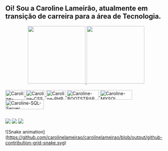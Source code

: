## Oi! Sou a Caroline Lameirão, atualmente em transição de carreira para a área de Tecnologia.
<div align="center">
  <a href="https://github.com/carolinelameirao">
  <img height="180em" src="https://github-readme-stats.vercel.app/api?username=carolinelameirao&show_icons=true&theme=dracula&include_all_commits=true&count_private=true"/>
  <img height="180em" src="https://github-readme-stats.vercel.app/api/top-langs/?username=carolinelameirao&layout=compact&langs_count=7&theme=dracula"/>
</div>
<div style="display: inline_block"><br>
  <img align="center" alt="Caroline-HTML" height="30" width="60" src="https://img.shields.io/badge/HTML5-E34F26?style=for-the-badge&logo=html5&logoColor=white">
  <img align="center" alt="Caroline-CSS" height="30" width="60" src="https://img.shields.io/badge/CSS3-1572B6?style=for-the-badge&logo=css3&logoColor=white">
  <img align="center" alt="Caroline-PHP" height="30" width="60" src="https://img.shields.io/badge/PHP-777BB4?style=for-the-badge&logo=php&logoColor=white">
  <img align="center" alt="Caroline-BOOTSTRAP" height="30" width="100" src="https://img.shields.io/badge/Bootstrap-563D7C?style=for-the-badge&logo=bootstrap&logoColor=white">
  <img align="center" alt="Caroline-MYSQL" height="30" width="100" src="https://img.shields.io/badge/MySQL-00000F?style=for-the-badge&logo=mysql&logoColor=white">
  <img align="center" alt="Caroline-SQL-Server" height="30" width="120" src="https://img.shields.io/badge/Microsoft_SQL_Server-CC2927?style=for-the-badge&logo=microsoft-sql-server&logoColor=white">
 </div>
  
  ##
 
<div> 
  <a href="https://instagram.com/caroll_lameirao" target="_blank"><img src="https://img.shields.io/badge/Instagram-E4405F?style=for-the-badge&logo=instagram&logoColor=white" target="_blank"></a>
 	<a href = "mailto:carolinelameirao@gmail.com"><img src="https://img.shields.io/badge/Gmail-D14836?style=for-the-badge&logo=gmail&logoColor=white" target="_blank"></a>
  <a href="www.linkedin.com/in/carolinelameirao" target="_blank"><img src="https://img.shields.io/badge/LinkedIn-0077B5?style=for-the-badge&logo=linkedin&logoColor=white" target="_blank"></a> 
 
  ![Snake animation] (https://github.com/carolinelameirao/carolinelameirao/blob/output/github-contribution-grid-snake.svg)
 
</div>

